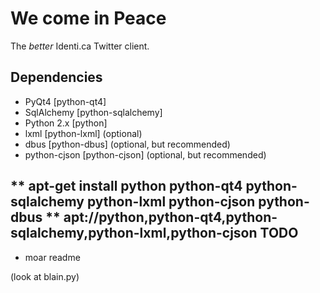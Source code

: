 We come in Peace
================

The _better_ Identi.ca Twitter client.


Dependencies
------------

* PyQt4 [python-qt4]
* SqlAlchemy [python-sqlalchemy]
* Python 2.x [python]
* lxml [python-lxml] (optional)
* dbus [python-dbus] (optional, but recommended)
* python-cjson [python-cjson] (optional, but recommended)

** apt-get install python python-qt4 python-sqlalchemy python-lxml python-cjson python-dbus
** apt://python,python-qt4,python-sqlalchemy,python-lxml,python-cjson
TODO
----

* moar readme

(look at blain.py)
